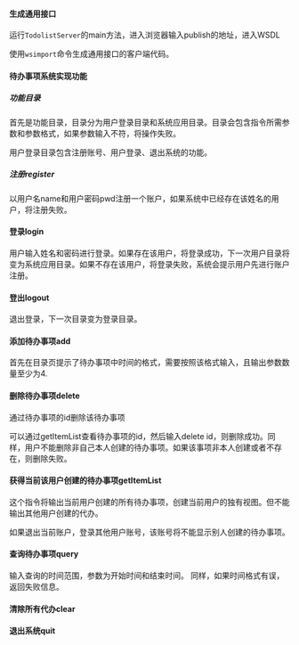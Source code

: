 #### 生成通用接口

运行`TodolistServer`的main方法，进入浏览器输入publish的地址，进入WSDL

使用`wsimport`命令生成通用接口的客户端代码。

#### 待办事项系统实现功能



##### 功能目录

首先是功能目录，目录分为用户登录目录和系统应用目录。目录会包含指令所需参数和参数格式，如果参数输入不符，将操作失败。

用户登录目录包含注册账号、用户登录、退出系统的功能。

##### 注册register

以用户名name和用户密码pwd注册一个账户，如果系统中已经存在该姓名的用户，将注册失败。




#### 登录login

用户输入姓名和密码进行登录。如果存在该用户，将登录成功，下一次用户目录将变为系统应用目录。如果不存在该用户，将登录失败，系统会提示用户先进行账户注册。



#### 登出logout

退出登录，下一次目录变为登录目录。

#### 添加待办事项add

首先在目录页提示了待办事项中时间的格式，需要按照该格式输入，且输出参数数量至少为4.
#### 删除待办事项delete

通过待办事项的id删除该待办事项

可以通过getItemList查看待办事项的id，然后输入delete id，则删除成功。同样，用户不能删除非自己本人创建的待办事项。如果该事项非本人创建或者不存在，则删除失败。

#### 获得当前该用户创建的待办事项getItemList

这个指令将输出当前用户创建的所有待办事项，创建当前用户的独有视图。但不能输出其他用户创建的代办。

如果退出当前账户，登录其他用户账号，该账号将不能显示别人创建的待办事项。


#### 查询待办事项query

输入查询的时间范围，参数为开始时间和结束时间。
同样，如果时间格式有误，返回失败信息。




#### 清除所有代办clear

#### 退出系统quit
